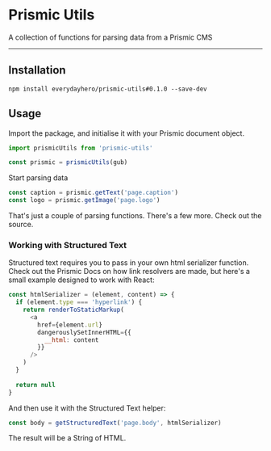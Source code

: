 # Prismic Utils

A collection of functions for parsing data from a Prismic CMS

---

## Installation

`npm install everydayhero/prismic-utils#0.1.0 --save-dev`

## Usage

Import the package, and initialise it with your Prismic document object.

```javascript
import prismicUtils from 'prismic-utils'

const prismic = prismicUtils(gub)
```

Start parsing data

```javascript
const caption = prismic.getText('page.caption')
const logo = prismic.getImage('page.logo')
```

That's just a couple of parsing functions. There's a few more. Check out the source.

### Working with Structured Text

Structured text requires you to pass in your own html serializer function. Check out the Prismic Docs on how link resolvers are made, but here's a small example designed to work with React:

```javascript
const htmlSerializer = (element, content) => {
  if (element.type === 'hyperlink') {
    return renderToStaticMarkup(
      <a
        href={element.url}
        dangerouslySetInnerHTML={{
          __html: content
        }}
      />
    )
  }
  
  return null
}
```

And then use it with the Structured Text helper:

```javascript
const body = getStructuredText('page.body', htmlSerializer)
```

The result will be a String of HTML.
